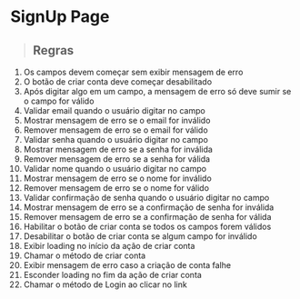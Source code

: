 # SignUp Page

> ## Regras
1.  Os campos devem começar sem exibir mensagem de erro
2.  O botão de criar conta deve começar desabilitado
3.  Após digitar algo em um campo, a mensagem de erro só deve sumir se o campo for válido
4.  Validar email quando o usuário digitar no campo
5.  Mostrar mensagem de erro se o email for inválido
6.  Remover mensagem de erro se o email for válido
7.  Validar senha quando o usuário digitar no campo
8.  Mostrar mensagem de erro se a senha for inválida
9.  Remover mensagem de erro se a senha for válida
10.  Validar nome quando o usuário digitar no campo
11.  Mostrar mensagem de erro se o nome for inválido
12.  Remover mensagem de erro se o nome for válido
13.  Validar confirmação de senha quando o usuário digitar no campo
14.  Mostrar mensagem de erro se a confirmação de senha for inválida
15.  Remover mensagem de erro se a confirmação de senha for válida
16.  Habilitar o botão de criar conta se todos os campos forem válidos
17.  Desabilitar o botão de criar conta se algum campo for inválido
18.  Exibir loading no início da ação de criar conta
19.  Chamar o método de criar conta
20.  Exibir mensagem de erro caso a criação de conta falhe
21.  Esconder loading no fim da ação de criar conta
22.  Chamar o método de Login ao clicar no link